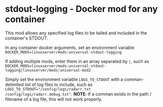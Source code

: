 # stdout-logging - Docker mod for any container

This mod allows any specified log files to be tailed and included in the container's STDOUT.

In any container docker arguments, set an environment variable `DOCKER_MODS=linuxserver/mods:universal-stdout-logging`

If adding multiple mods, enter them in an array separated by `|`, such as `DOCKER_MODS=linuxserver/mods:universal-stdout-logging|linuxserver/mods:universal-mod2`

Simply set the environment variable `LOGS_TO_STDOUT` with a comman-delimited list of log files to include, such as `LOGS_TO_STDOUT="/config/logs/radarr.txt /config/logs/radarr.debug.txt"`. **NOTE**: If a comman exists in the path / filename of a log file, this will not work properly.
